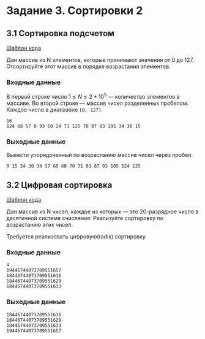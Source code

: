 # Задание 3. Сортировки 2

## 3.1 Сортировка подсчетом

[Шаблон кода](https://replit.com/@IlyaSiganov/0301countsort)

Дан массив из N элементов, которые принимают значения от 0 до 127. Отсортируйте этот массив в порядке возрастания элементов.

### Входные данные

В первой строке число $1 \le N \le 2*10^5$ — количество элементов в массиве.
Во второй строке — массив чисел разделенных пробелом. Каждое число в диапазоне `[0, 127]`.

```
16
124 68 57 0 93 60 24 71 125 70 87 83 105 34 30 15
```

### Выходные данные

Вывести упорядоченный по возрастанию массив чисел через пробел.

```
0 15 24 30 34 57 60 68 70 71 83 87 93 105 124 125
```

## 3.2 Цифровая сортировка

[Шаблон кода](https://replit.com/@IlyaSiganov/0302radixsort)

Дан массив из N чисел, каждое из которых — это 20-разрядное число в десятичной системе счисления. Реализуйте сортировку по возрастанию этих чисел.

Требуется реализовать цифровую(radix) сортировку.

### Входные данные

```
4
19446744073709551657
18446744073709551616
18446744073709551629
18446744073709551633
```

### Выходные данные

```
18446744073709551616
18446744073709551629
18446744073709551633
19446744073709551657
```
